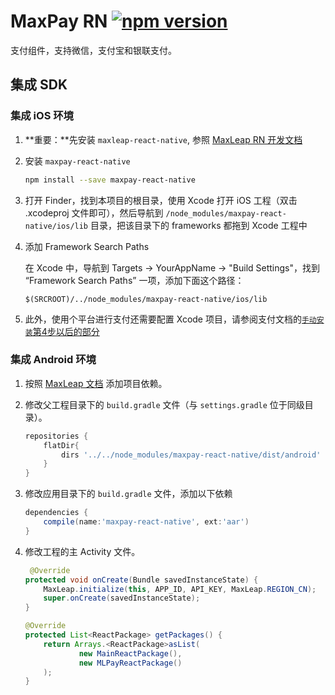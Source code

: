 # MaxPay RN [![npm version](https://badge.fury.io/js/maxpay-react-native.svg)](http://badge.fury.io/js/maxpay-react-native)

支付组件，支持微信，支付宝和银联支付。

## 集成 SDK

### 集成 iOS 环境

1. **重要：**先安装 `maxleap-react-native`, 参照 [MaxLeap RN 开发文档](http://badge.fury.io/js/maxleap-react-native)

2. 安装 `maxpay-react-native`

	```bash
	npm install --save maxpay-react-native
	```

3. 打开 Finder，找到本项目的根目录，使用 Xcode 打开 iOS 工程（双击 .xcodeproj 文件即可），然后导航到 `/node_modules/maxpay-react-native/ios/lib` 目录，把该目录下的 frameworks 都拖到 Xcode 工程中

4. 添加 Framework Search Paths

	在 Xcode 中，导航到 Targets -> YourAppName -> "Build Settings"，找到 “Framework Search Paths” 一项，添加下面这个路径：
	
	`$(SRCROOT)/../node_modules/maxpay-react-native/ios/lib`

5. 此外，使用个平台进行支付还需要配置 Xcode 项目，请参阅支付文档的[`手动安装`第4步以后的部分](https://maxleap.cn/s/web/zh_cn/guide/devguide/ios.html#移动支付)

### 集成 Android 环境

1. 按照 [MaxLeap 文档](https://maxleap.cn/s/web/zh_cn/guide/devguide/android.html#移动支付) 添加项目依赖。

1. 修改父工程目录下的 `build.gradle` 文件（与 `settings.gradle` 位于同级目录）。

    ```groovy
    repositories {
        flatDir{
            dirs '../../node_modules/maxpay-react-native/dist/android'
        }
    }
    ```

2. 修改应用目录下的 `build.gradle` 文件，添加以下依赖

    ```groovy
    dependencies {
        compile(name:'maxpay-react-native', ext:'aar')
    }
    ```

3. 修改工程的主 Activity 文件。

    ```java
     @Override
    protected void onCreate(Bundle savedInstanceState) {
        MaxLeap.initialize(this, APP_ID, API_KEY, MaxLeap.REGION_CN);
        super.onCreate(savedInstanceState);
    }

    @Override
    protected List<ReactPackage> getPackages() {
        return Arrays.<ReactPackage>asList(
                new MainReactPackage(),
                new MLPayReactPackage()
        );
    }
    ```

